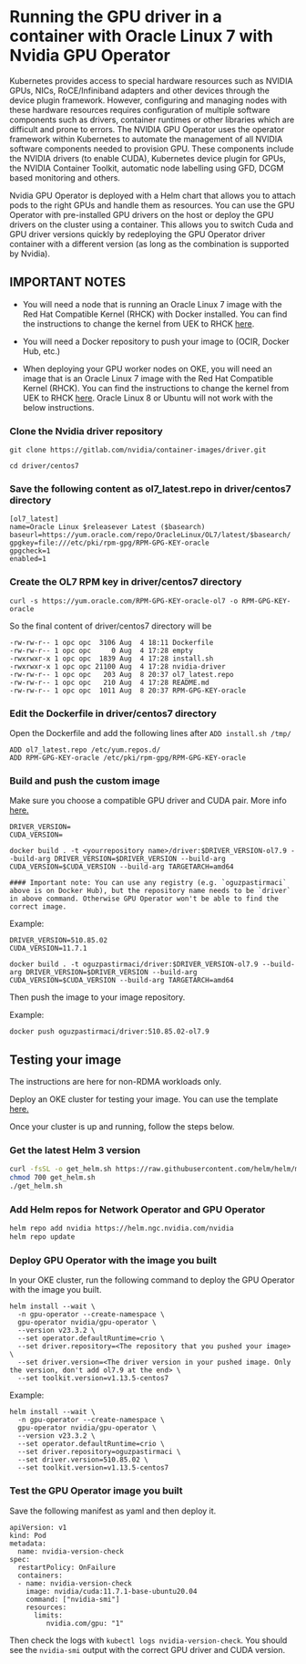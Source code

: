 # Running the GPU driver in a container with Oracle Linux 7 with Nvidia GPU Operator

Kubernetes provides access to special hardware resources such as NVIDIA GPUs, NICs, RoCE/Infiniband adapters and other devices through the device plugin framework. However, configuring and managing nodes with these hardware resources requires configuration of multiple software components such as drivers, container runtimes or other libraries which are difficult and prone to errors. The NVIDIA GPU Operator uses the operator framework within Kubernetes to automate the management of all NVIDIA software components needed to provision GPU. These components include the NVIDIA drivers (to enable CUDA), Kubernetes device plugin for GPUs, the NVIDIA Container Toolkit, automatic node labelling using GFD, DCGM based monitoring and others.

Nvidia GPU Operator is deployed with a Helm chart that allows you to attach pods to the right GPUs and handle them as resources. You can use the GPU Operator with pre-installed GPU drivers on the host or deploy the GPU drivers on the cluster using a container. This allows you to switch Cuda and GPU driver versions quickly by redeploying the GPU Operator driver container with a different version (as long as the combination is supported by Nvidia).

## IMPORTANT NOTES

- You will need a node that is running an Oracle Linux 7 image with the Red Hat Compatible Kernel (RHCK) with Docker installed. You can find the instructions to change the kernel from UEK to RHCK [here](https://github.com/OguzPastirmaci/misc/blob/master/change-ol-kernel-to-rhck.md).

- You will need a Docker repository to push your image to (OCIR, Docker Hub, etc.)

- When deploying your GPU worker nodes on OKE, you will need an image that is an Oracle Linux 7 image with the Red Hat Compatible Kernel (RHCK). You can find the instructions to change the kernel from UEK to RHCK [here](https://github.com/OguzPastirmaci/misc/blob/master/change-ol-kernel-to-rhck.md). Oracle Linux 8 or Ubuntu will not work with the below instructions.


### Clone the Nvidia driver repository

```
git clone https://gitlab.com/nvidia/container-images/driver.git

cd driver/centos7
```

### Save the following content as ol7_latest.repo in driver/centos7 directory

```
[ol7_latest]
name=Oracle Linux $releasever Latest ($basearch)
baseurl=https://yum.oracle.com/repo/OracleLinux/OL7/latest/$basearch/
gpgkey=file:///etc/pki/rpm-gpg/RPM-GPG-KEY-oracle
gpgcheck=1
enabled=1
```

### Create the OL7 RPM key in driver/centos7 directory
```
curl -s https://yum.oracle.com/RPM-GPG-KEY-oracle-ol7 -o RPM-GPG-KEY-oracle
```

So the final content of driver/centos7 directory will be

```
-rw-rw-r-- 1 opc opc  3106 Aug  4 18:11 Dockerfile
-rw-rw-r-- 1 opc opc     0 Aug  4 17:28 empty
-rwxrwxr-x 1 opc opc  1839 Aug  4 17:28 install.sh
-rwxrwxr-x 1 opc opc 21100 Aug  4 17:28 nvidia-driver
-rw-rw-r-- 1 opc opc   203 Aug  8 20:37 ol7_latest.repo
-rw-rw-r-- 1 opc opc   210 Aug  4 17:28 README.md
-rw-rw-r-- 1 opc opc  1011 Aug  8 20:37 RPM-GPG-KEY-oracle
```

### Edit the Dockerfile in driver/centos7 directory
Open the Dockerfile and add the following lines after `ADD install.sh /tmp/`

```
ADD ol7_latest.repo /etc/yum.repos.d/
ADD RPM-GPG-KEY-oracle /etc/pki/rpm-gpg/RPM-GPG-KEY-oracle
```

### Build and push the custom image
Make sure you choose a compatible GPU driver and CUDA pair. More info [here.](https://docs.nvidia.com/deploy/cuda-compatibility/)


```
DRIVER_VERSION=
CUDA_VERSION=

docker build . -t <yourrepository name>/driver:$DRIVER_VERSION-ol7.9 --build-arg DRIVER_VERSION=$DRIVER_VERSION --build-arg CUDA_VERSION=$CUDA_VERSION --build-arg TARGETARCH=amd64

#### Important note: You can use any registry (e.g. `oguzpastirmaci` above is on Docker Hub), but the repository name needs to be `driver` in above command. Otherwise GPU Operator won't be able to find the correct image.

```

Example:

```
DRIVER_VERSION=510.85.02
CUDA_VERSION=11.7.1

docker build . -t oguzpastirmaci/driver:$DRIVER_VERSION-ol7.9 --build-arg DRIVER_VERSION=$DRIVER_VERSION --build-arg CUDA_VERSION=$CUDA_VERSION --build-arg TARGETARCH=amd64
```

Then push the image to your image repository.

Example:

```
docker push oguzpastirmaci/driver:510.85.02-ol7.9
```


## Testing your image

The instructions are here for non-RDMA workloads only.

Deploy an OKE cluster for testing your image. You can use the template [here.](https://github.com/OguzPastirmaci/misc/blob/master/oke/terraform/non-rdma.tf)

Once your cluster is up and running, follow the steps below.

### Get the latest Helm 3 version
```sh
curl -fsSL -o get_helm.sh https://raw.githubusercontent.com/helm/helm/main/scripts/get-helm-3
chmod 700 get_helm.sh
./get_helm.sh
```

### Add Helm repos for Network Operator and GPU Operator
```sh
helm repo add nvidia https://helm.ngc.nvidia.com/nvidia
helm repo update
```


### Deploy GPU Operator with the image you built
In your OKE cluster, run the following command to deploy the GPU Operator with the image you built. 

```
helm install --wait \
  -n gpu-operator --create-namespace \
  gpu-operator nvidia/gpu-operator \
  --version v23.3.2 \
  --set operator.defaultRuntime=crio \
  --set driver.repository=<The repository that you pushed your image> \
  --set driver.version=<The driver version in your pushed image. Only the version, don't add ol7.9 at the end> \
  --set toolkit.version=v1.13.5-centos7
```

Example:

```
helm install --wait \
  -n gpu-operator --create-namespace \
  gpu-operator nvidia/gpu-operator \
  --version v23.3.2 \
  --set operator.defaultRuntime=crio \
  --set driver.repository=oguzpastirmaci \
  --set driver.version=510.85.02 \
  --set toolkit.version=v1.13.5-centos7
```

### Test the GPU Operator image you built
Save the following manifest as yaml and then deploy it.

```
apiVersion: v1
kind: Pod
metadata:
  name: nvidia-version-check
spec:
  restartPolicy: OnFailure
  containers:
  - name: nvidia-version-check
    image: nvidia/cuda:11.7.1-base-ubuntu20.04
    command: ["nvidia-smi"]
    resources:
      limits:
         nvidia.com/gpu: "1"
```

Then check the logs with `kubectl logs nvidia-version-check`. You should see the `nvidia-smi` output with the correct GPU driver and CUDA version.
